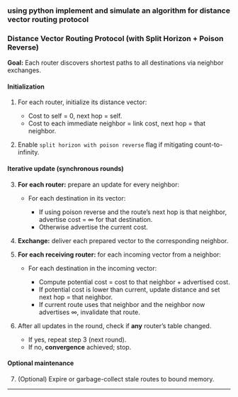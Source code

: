 ### using python implement and simulate an algorithm for distance vector routing protocol

### Distance Vector Routing Protocol (with Split Horizon + Poison Reverse)

**Goal:** Each router discovers shortest paths to all destinations via neighbor exchanges.

#### Initialization

1. For each router, initialize its distance vector:

   * Cost to self = 0, next hop = self.
   * Cost to each immediate neighbor = link cost, next hop = that neighbor.
2. Enable `split horizon with poison reverse` flag if mitigating count-to-infinity.

#### Iterative update (synchronous rounds)

3. **For each router:** prepare an update for every neighbor:

   * For each destination in its vector:

     * If using poison reverse and the route’s next hop is that neighbor, advertise cost = ∞ for that destination.
     * Otherwise advertise the current cost.

4. **Exchange:** deliver each prepared vector to the corresponding neighbor.

5. **For each receiving router:** for each incoming vector from a neighbor:

   * For each destination in the incoming vector:

     * Compute potential cost = cost to that neighbor + advertised cost.
     * If potential cost is lower than current, update distance and set next hop = that neighbor.
     * If current route uses that neighbor and the neighbor now advertises ∞, invalidate that route.

6. After all updates in the round, check if **any** router’s table changed.

   * If yes, repeat step 3 (next round).
   * If no, **convergence** achieved; stop.

#### Optional maintenance

7. (Optional) Expire or garbage-collect stale routes to bound memory.

---